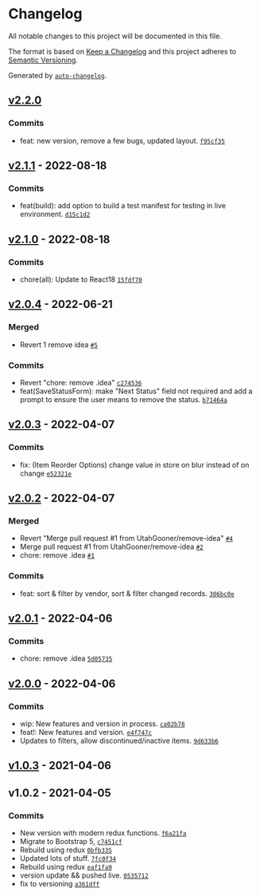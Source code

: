 # Changelog

All notable changes to this project will be documented in this file.

The format is based on [Keep a Changelog](https://keepachangelog.com/en/1.0.0/)
and this project adheres to [Semantic Versioning](https://semver.org/spec/v2.0.0.html).

Generated by [`auto-changelog`](https://github.com/CookPete/auto-changelog).

## [v2.2.0](https://github.com/UtahGooner/product-status/compare/v2.1.1...v2.2.0)

### Commits

- feat: new version, remove a few bugs, updated layout. [`f95cf35`](https://github.com/UtahGooner/product-status/commit/f95cf355b9f243878ecfc3f152f93e3671b02b1a)

## [v2.1.1](https://github.com/UtahGooner/product-status/compare/v2.1.0...v2.1.1) - 2022-08-18

### Commits

- feat(build): add option to build a test manifest for testing in live environment. [`d15c1d2`](https://github.com/UtahGooner/product-status/commit/d15c1d2f5aa12044b05dfd676fdb90618b4d1085)

## [v2.1.0](https://github.com/UtahGooner/product-status/compare/v2.0.4...v2.1.0) - 2022-08-18

### Commits

- chore(all): Update to React18 [`15fdf70`](https://github.com/UtahGooner/product-status/commit/15fdf7093db73b5c435c60b5ff8792c74156ef9c)

## [v2.0.4](https://github.com/UtahGooner/product-status/compare/v2.0.3...v2.0.4) - 2022-06-21

### Merged

- Revert 1 remove idea [`#5`](https://github.com/UtahGooner/product-status/pull/5)

### Commits

- Revert "chore: remove .idea" [`c274536`](https://github.com/UtahGooner/product-status/commit/c274536dfbd7c7c5a06ae64b64eca89ceb5efd16)
- feat(SaveStatusForm): make "Next Status" field not required and add a prompt to ensure the user means to remove the status. [`b71464a`](https://github.com/UtahGooner/product-status/commit/b71464ae6b48de0096dc1f1588b45ad219432bb4)

## [v2.0.3](https://github.com/UtahGooner/product-status/compare/v2.0.2...v2.0.3) - 2022-04-07

### Commits

- fix: (Item Reorder Options) change value in store on blur instead of on change [`e52321e`](https://github.com/UtahGooner/product-status/commit/e52321e8b8fdc101d4d3c5128fc043b8607ef4a9)

## [v2.0.2](https://github.com/UtahGooner/product-status/compare/v2.0.1...v2.0.2) - 2022-04-07

### Merged

- Revert "Merge pull request #1 from UtahGooner/remove-idea" [`#4`](https://github.com/UtahGooner/product-status/pull/4)
- Merge pull request #1 from UtahGooner/remove-idea [`#2`](https://github.com/UtahGooner/product-status/pull/2)
- chore: remove .idea [`#1`](https://github.com/UtahGooner/product-status/pull/1)

### Commits

- feat: sort & filter by vendor, sort & filter changed records. [`306bc0e`](https://github.com/UtahGooner/product-status/commit/306bc0edb7fd36e69707359ef219d1dfb3ec3745)

## [v2.0.1](https://github.com/UtahGooner/product-status/compare/v2.0.0...v2.0.1) - 2022-04-06

### Commits

- chore: remove .idea [`5d05735`](https://github.com/UtahGooner/product-status/commit/5d0573554c98435bf99d70ccd99c958d27148718)

## [v2.0.0](https://github.com/UtahGooner/product-status/compare/v1.0.3...v2.0.0) - 2022-04-06

### Commits

- wip: New features and version in process. [`ca02b78`](https://github.com/UtahGooner/product-status/commit/ca02b78fe0bf1cdfa8423b47bf1654f7f2b07fd1)
- feat!: New features and version. [`e4f747c`](https://github.com/UtahGooner/product-status/commit/e4f747ca4dddcc34067e755d553809d98fe79c21)
- Updates to filters, allow discontinued/inactive items. [`9d633b6`](https://github.com/UtahGooner/product-status/commit/9d633b695d9c4ec67b502d30d7dac96e4af7407f)

## [v1.0.3](https://github.com/UtahGooner/product-status/compare/v1.0.2...v1.0.3) - 2021-04-06

## v1.0.2 - 2021-04-05

### Commits

- New version with modern redux functions. [`f6a21fa`](https://github.com/UtahGooner/product-status/commit/f6a21fa10606ff09ee96258d051ce17fc1a58169)
- Migrate to Bootstrap 5, [`c7451cf`](https://github.com/UtahGooner/product-status/commit/c7451cfbb1f6c2e2aa4f98739eb57ec95b3e15f5)
- Rebuild using redux [`0bfb335`](https://github.com/UtahGooner/product-status/commit/0bfb335db15310cb62c081ec5bd0df087668a6f9)
- Updated lots of stuff. [`7fc0f34`](https://github.com/UtahGooner/product-status/commit/7fc0f34eabea3fce8cbc4e9faee5b333834b96b2)
- Rebuild using redux [`eaf1fa9`](https://github.com/UtahGooner/product-status/commit/eaf1fa944480c5413745195de6dd11979aa543c3)
- version update && pushed live. [`0535712`](https://github.com/UtahGooner/product-status/commit/0535712efbab743cd0a49587a916be9c468b8296)
- fix to versioning [`a361dff`](https://github.com/UtahGooner/product-status/commit/a361dff2e8ae39d07e4513a63272a992132355f1)
